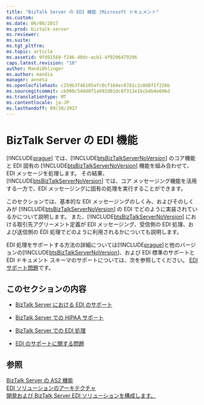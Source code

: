 ```yaml
---
title: "BizTalk Server の EDI 機能 |Microsoft ドキュメント"
ms.custom: 
ms.date: 06/08/2017
ms.prod: biztalk-server
ms.reviewer: 
ms.suite: 
ms.tgt_pltfrm: 
ms.topic: article
ms.assetid: 9fd91569-f246-40dc-acb1-4f9296479296
caps.latest.revision: "18"
author: MandiOhlinger
ms.author: mandia
manager: anneta
ms.openlocfilehash: c259b3f46105afc0cf164ec0781c2c0d8f1f226b
ms.sourcegitcommit: cb908c540d8f1a692d01dc8f313e16cb4b4e696d
ms.translationtype: MT
ms.contentlocale: ja-JP
ms.lasthandoff: 09/20/2017
---
```

# <a name="biztalk-server-edi-functionality"></a>BizTalk Server の EDI 機能
[!INCLUDE[prague](../includes/prague-md.md)] では、[!INCLUDE[btsBizTalkServerNoVersion](../includes/btsbiztalkservernoversion-md.md)] のコア機能と EDI 固有の [!INCLUDE[btsBizTalkServerNoVersion](../includes/btsbiztalkservernoversion-md.md)] 機能を組み合わせて、EDI メッセージを処理します。 その結果、[!INCLUDE[btsBizTalkServerNoVersion](../includes/btsbiztalkservernoversion-md.md)] では、コア メッセージング機能を活用する一方で、EDI メッセージングに固有の処理を実行することができます。  
  
 このセクションでは、基本的な EDI メッセージングのしくみ、およびそのしくみが [!INCLUDE[btsBizTalkServerNoVersion](../includes/btsbiztalkservernoversion-md.md)] の EDI でどのように実装されているかについて説明します。 また、[!INCLUDE[btsBizTalkServerNoVersion](../includes/btsbiztalkservernoversion-md.md)] における取引先アグリーメント定義が EDI メッセージング、受信側の EDI 処理、および送信側の EDI 処理でどのように利用されるかについても説明します。  
  
 EDI 処理をサポートする方法の詳細については[!INCLUDE[prague](../includes/prague-md.md)]と他のバージョンの[!INCLUDE[btsBizTalkServerNoVersion](../includes/btsbiztalkservernoversion-md.md)]、および EDI 標準のサポートと EDI ドキュメント スキーマのサポートについては、次を参照してください。 [EDI サポート問題](../core/edi-support-issues.md)です。  
  
## <a name="in-this-section"></a>このセクションの内容  
  
-   [BizTalk Server における EDI のサポート](../core/edi-support-in-biztalk-server1.md)  
  
-   [BizTalk Server での HIPAA サポート](../core/hipaa-support-in-biztalk-server.md)  
  
-   [BizTalk Server での EDI 処理](../core/edi-processing-in-biztalk-server.md)  
  
-   [EDI のサポートに関する問題](../core/edi-support-issues.md)  
  
## <a name="see-also"></a>参照  
 [BizTalk Server の AS2 機能](../core/biztalk-server-as2-functionality.md)   
 [EDI ソリューションのアーキテクチャ](../core/edi-solution-architecture.md)   
 [開発および BizTalk Server EDI ソリューションを構成します。](../core/developing-and-configuring-biztalk-server-edi-solutions.md)